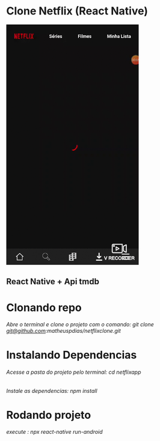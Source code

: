 # Clone Netflix (React Native)

![netflix](https://raw.githubusercontent.com/matheuspdias/netflixapp/master/netflixapp.gif)

## React Native + Api tmdb

# Clonando repo

###### Abre o terminal e clone o projeto com o comando: git clone git@github.com:matheuspdias/netflixclone.git

# Instalando Dependencias

###### Acesse a pasta do projeto pelo terminal: cd netflixapp

###### Instale as dependencias: npm install 

# Rodando projeto

###### execute : npx react-native run-android

